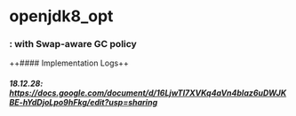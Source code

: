 # openjdk8_opt
### : with Swap-aware GC policy

++#### Implementation Logs++

##### 18.12.28: <https://docs.google.com/document/d/16LjwTI7XVKq4aVn4blaz6uDWJKBE-hYdDjoLpo9hFkg/edit?usp=sharing>

